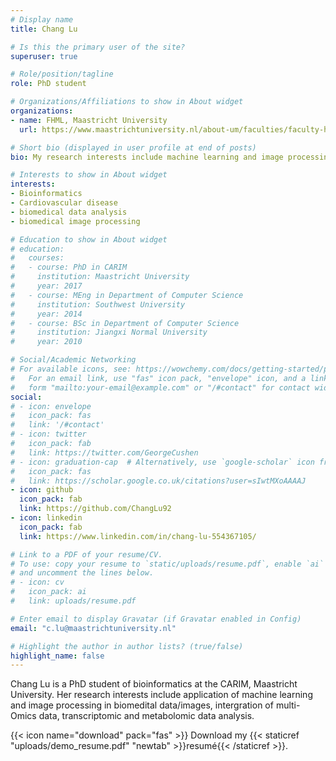 ```yaml
---
# Display name
title: Chang Lu

# Is this the primary user of the site?
superuser: true

# Role/position/tagline
role: PhD student 

# Organizations/Affiliations to show in About widget
organizations:
- name: FHML, Maastricht University
  url: https://www.maastrichtuniversity.nl/about-um/faculties/faculty-health-medicine-and-life-sciences

# Short bio (displayed in user profile at end of posts)
bio: My research interests include machine learning and image processing in biomedical area

# Interests to show in About widget
interests:
- Bioinformatics
- Cardiovascular disease
- biomedical data analysis
- biomedical image processing

# Education to show in About widget
# education:
#   courses:
#   - course: PhD in CARIM
#     institution: Maastricht University
#     year: 2017
#   - course: MEng in Department of Computer Science
#     institution: Southwest University
#     year: 2014
#   - course: BSc in Department of Computer Science
#     institution: Jiangxi Normal University
#     year: 2010

# Social/Academic Networking
# For available icons, see: https://wowchemy.com/docs/getting-started/page-builder/#icons
#   For an email link, use "fas" icon pack, "envelope" icon, and a link in the
#   form "mailto:your-email@example.com" or "/#contact" for contact widget.
social:
# - icon: envelope
#   icon_pack: fas
#   link: '/#contact'
# - icon: twitter
#   icon_pack: fab
#   link: https://twitter.com/GeorgeCushen
# - icon: graduation-cap  # Alternatively, use `google-scholar` icon from `ai` icon pack
#   icon_pack: fas
#   link: https://scholar.google.co.uk/citations?user=sIwtMXoAAAAJ
- icon: github
  icon_pack: fab
  link: https://github.com/ChangLu92
- icon: linkedin
  icon_pack: fab
  link: https://www.linkedin.com/in/chang-lu-554367105/

# Link to a PDF of your resume/CV.
# To use: copy your resume to `static/uploads/resume.pdf`, enable `ai` icons in `params.toml`,
# and uncomment the lines below.
# - icon: cv
#   icon_pack: ai
#   link: uploads/resume.pdf

# Enter email to display Gravatar (if Gravatar enabled in Config)
email: "c.lu@maastrichtuniversity.nl"

# Highlight the author in author lists? (true/false)
highlight_name: false
---
```

Chang Lu is a PhD student of bioinformatics at the CARIM, Maastricht University. Her research interests include application of machine learning and image processing in biomedital data/images, intergration of multi-Omics data, transcriptomic and metabolomic data analysis.


{{< icon name="download" pack="fas" >}} Download my {{< staticref "uploads/demo_resume.pdf" "newtab" >}}resumé{{< /staticref >}}.
